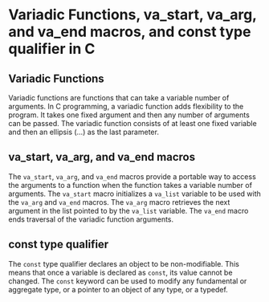 # Variadic Functions, va_start, va_arg, and va_end macros, and const type qualifier in C

## Variadic Functions
Variadic functions are functions that can take a variable number of arguments. In C programming, a variadic function adds flexibility to the program. It takes one fixed argument and then any number of arguments can be passed. The variadic function consists of at least one fixed variable and then an ellipsis (…) as the last parameter.

## va_start, va_arg, and va_end macros
The `va_start`, `va_arg`, and `va_end` macros provide a portable way to access the arguments to a function when the function takes a variable number of arguments. The `va_start` macro initializes a `va_list` variable to be used with the `va_arg` and `va_end` macros. The `va_arg` macro retrieves the next argument in the list pointed to by the `va_list` variable. The `va_end` macro ends traversal of the variadic function arguments.

## const type qualifier
The `const` type qualifier declares an object to be non-modifiable. This means that once a variable is declared as `const`, its value cannot be changed. The `const` keyword can be used to modify any fundamental or aggregate type, or a pointer to an object of any type, or a typedef.
